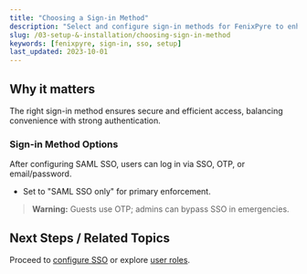 ```yaml
---
title: "Choosing a Sign-in Method"
description: "Select and configure sign-in methods for FenixPyre to enhance security and user experience."
slug: /03-setup-&-installation/choosing-sign-in-method
keywords: [fenixpyre, sign-in, sso, setup]
last_updated: 2023-10-01
---
```


## Why it matters
The right sign-in method ensures secure and efficient access, balancing convenience with strong authentication.

### Sign-in Method Options
After configuring SAML SSO, users can log in via SSO, OTP, or email/password.

- Set to "SAML SSO only" for primary enforcement.

<!-- IMG: ./media/03-setup-&-installation/sign-in-options.png | Alt: FenixPyre sign-in method settings -->

> **Warning:** Guests use OTP; admins can bypass SSO in emergencies.

## Next Steps / Related Topics
Proceed to [configure SSO](../03-setup-&-installation/configure-sso.md) or explore [user roles](../04-admin-guide/index.md).
